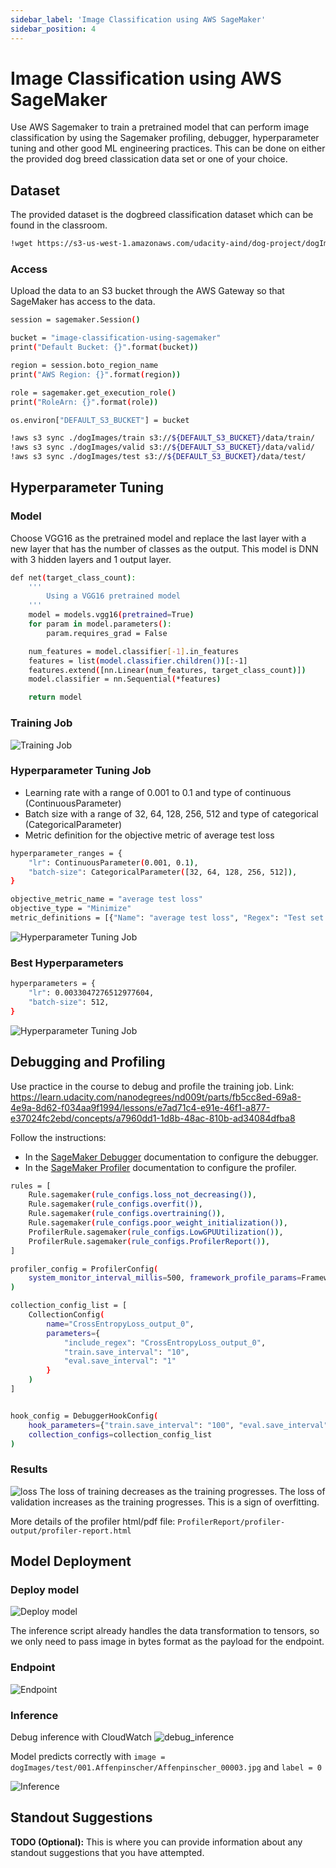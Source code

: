 ```yaml
---
sidebar_label: 'Image Classification using AWS SageMaker'
sidebar_position: 4
---
```


# Image Classification using AWS SageMaker

Use AWS Sagemaker to train a pretrained model that can perform image classification by using the Sagemaker profiling, debugger, hyperparameter tuning and other good ML engineering practices. This can be done on either the provided dog breed classication data set or one of your choice.

## Dataset
The provided dataset is the dogbreed classification dataset which can be found in the classroom.
```bash
!wget https://s3-us-west-1.amazonaws.com/udacity-aind/dog-project/dogImages.zip
```

### Access
Upload the data to an S3 bucket through the AWS Gateway so that SageMaker has access to the data.
```bash
session = sagemaker.Session()

bucket = "image-classification-using-sagemaker"
print("Default Bucket: {}".format(bucket))

region = session.boto_region_name
print("AWS Region: {}".format(region))

role = sagemaker.get_execution_role()
print("RoleArn: {}".format(role))

os.environ["DEFAULT_S3_BUCKET"] = bucket

!aws s3 sync ./dogImages/train s3://${DEFAULT_S3_BUCKET}/data/train/
!aws s3 sync ./dogImages/valid s3://${DEFAULT_S3_BUCKET}/data/valid/
!aws s3 sync ./dogImages/test s3://${DEFAULT_S3_BUCKET}/data/test/
```

## Hyperparameter Tuning

### Model
Choose VGG16 as the pretrained model and replace the last layer with a new layer that has the number of classes as the output. This model is DNN with 3 hidden layers and 1 output layer.

```bash
def net(target_class_count):
    '''
        Using a VGG16 pretrained model
    '''
    model = models.vgg16(pretrained=True)
    for param in model.parameters():
        param.requires_grad = False

    num_features = model.classifier[-1].in_features
    features = list(model.classifier.children())[:-1]
    features.extend([nn.Linear(num_features, target_class_count)])
    model.classifier = nn.Sequential(*features)

    return model
```

### Training Job
![Training Job](../../projects/image_classification_using_sagemaker/images/training_job.png)

### Hyperparameter Tuning Job
- Learning rate with a range of 0.001 to 0.1 and type of continuous (ContinuousParameter)
- Batch size with a range of 32, 64, 128, 256, 512 and type of categorical (CategoricalParameter)
- Metric definition for the objective metric of average test loss

```bash
hyperparameter_ranges = {
    "lr": ContinuousParameter(0.001, 0.1),
    "batch-size": CategoricalParameter([32, 64, 128, 256, 512]),
}

objective_metric_name = "average test loss"
objective_type = "Minimize"
metric_definitions = [{"Name": "average test loss", "Regex": "Test set: Average loss: ([0-9\\.]+)"}]
```
![Hyperparameter Tuning Job](../../projects/image_classification_using_sagemaker/images/hp_tuning_job.png)

### Best Hyperparameters
```bash
hyperparameters = {
    "lr": 0.0033047276512977604,
    "batch-size": 512,
}
```
![Hyperparameter Tuning Job](../../projects/image_classification_using_sagemaker/images/best_training_job.png)

## Debugging and Profiling
Use practice in the course to debug and profile the training job.
Link: https://learn.udacity.com/nanodegrees/nd009t/parts/fb5cc8ed-69a8-4e9a-8d62-f034aa9f1994/lessons/e7ad71c4-e91e-46f1-a877-e37024fc2ebd/concepts/a7960dd1-1d8b-48ac-810b-ad34084dfba8

Follow the instructions:
- In the [SageMaker Debugger](https://sagemaker.readthedocs.io/en/stable/api/training/debugger.html) documentation to configure the debugger.
- In the [SageMaker Profiler](https://sagemaker.readthedocs.io/en/stable/api/training/profiler.html) documentation to configure the profiler.

```bash
rules = [
    Rule.sagemaker(rule_configs.loss_not_decreasing()),
    Rule.sagemaker(rule_configs.overfit()),
    Rule.sagemaker(rule_configs.overtraining()),
    Rule.sagemaker(rule_configs.poor_weight_initialization()),
    ProfilerRule.sagemaker(rule_configs.LowGPUUtilization()),
    ProfilerRule.sagemaker(rule_configs.ProfilerReport()),
]

profiler_config = ProfilerConfig(
    system_monitor_interval_millis=500, framework_profile_params=FrameworkProfile(num_steps=10)
)

collection_config_list = [
    CollectionConfig(
        name="CrossEntropyLoss_output_0",
        parameters={
            "include_regex": "CrossEntropyLoss_output_0",
            "train.save_interval": "10",
            "eval.save_interval": "1"
        }
    )
]


hook_config = DebuggerHookConfig(
    hook_parameters={"train.save_interval": "100", "eval.save_interval": "10"},
    collection_configs=collection_config_list
)
```

### Results
![loss](../../projects/image_classification_using_sagemaker/images/loss.png)
The loss of training decreases as the training progresses. The loss of validation increases as the training progresses. This is a sign of overfitting.

More details of the profiler html/pdf file: `ProfilerReport/profiler-output/profiler-report.html`


## Model Deployment
### Deploy model
![Deploy model](../../projects/image_classification_using_sagemaker/images/deploy_model.png)

The inference script already handles the data transformation to tensors, so we only need to pass image in bytes format as the payload for the endpoint.

### Endpoint
![Endpoint](../../projects/image_classification_using_sagemaker/images/endpoint.png)

### Inference
Debug inference with CloudWatch
![debug_inference](../../projects/image_classification_using_sagemaker/images/debug_inference.png)

Model predicts correctly with `image = dogImages/test/001.Affenpinscher/Affenpinscher_00003.jpg` and `label = 0`

![Inference](../../projects/image_classification_using_sagemaker/images/inference.png)

## Standout Suggestions
**TODO (Optional):** This is where you can provide information about any standout suggestions that you have attempted.
